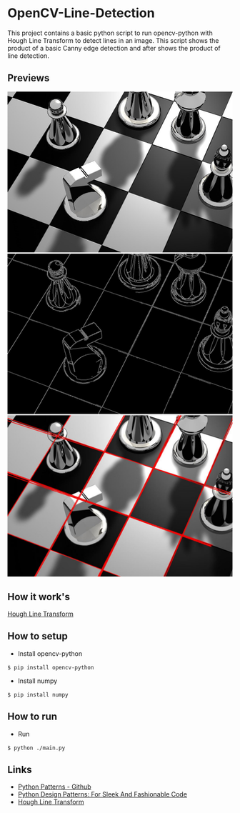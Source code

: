 # OpenCV-Line-Detection
This project contains a basic python script to run opencv-python with Hough Line Transform to detect lines in an image. This script shows the product of a basic Canny edge detection and after shows the product of line detection.

## Previews
![Preview1](./documentation/preview/Preview1.JPG?raw=true "Preview1")
![Preview2](./documentation/preview/Preview2.JPG?raw=true "Preview2")
![Preview3](./documentation/preview/Preview3.JPG?raw=true "Preview3")

## How it work's
[Hough Line Transform](https://opencv-python-tutroals.readthedocs.io/en/latest/py_tutorials/py_imgproc/py_houghlines/py_houghlines.html)

## How to setup
- Install opencv-python
```
$ pip install opencv-python
```

- Install numpy
```
$ pip install numpy
```

## How to run
- Run
```
$ python ./main.py
```

## Links
- [Python Patterns - Github](https://github.com/faif/python-patterns)
- [Python Design Patterns: For Sleek And Fashionable Code](https://www.toptal.com/python/python-design-patterns)
- [Hough Line Transform](https://opencv-python-tutroals.readthedocs.io/en/latest/py_tutorials/py_imgproc/py_houghlines/py_houghlines.html)
